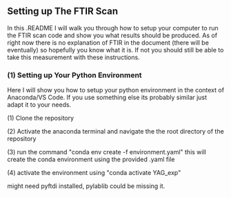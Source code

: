 ## Setting up The FTIR Scan

In this .README I will walk you through how to setup your computer to run the FTIR scan code and show you what results should be produced. As of right now there is no explanation of FTIR in the document (there will be eventually) so hopefully you know what it is. If not you should still be able to take this measurement with these instructions. 

### (1) Setting up Your Python Environment

Here I will show you how to setup your python environment in the context of Anaconda/VS Code. If you use something else its probably similar just adapt it to your needs.

(1) Clone the repository

(2) Activate the anaconda terminal and navigate the the root directory of the repository

(3) run the command "conda env create -f environment.yaml" this will create the conda environment using the provided .yaml file

(4) activate the environment using "conda activate YAG_exp"




might need pyftdi installed, pylablib could be missing it.